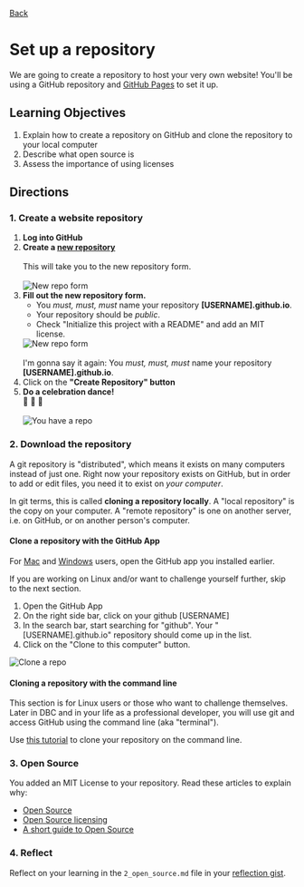 [Back](README.md)

# Set up a repository

We are going to create a repository to host your very own website! You'll be using a GitHub repository and <a href="http://pages.github.com/" target="_blank">GitHub Pages</a> to set it up.

## Learning Objectives

1. Explain how to create a repository on GitHub and clone the repository to your local computer
2. Describe what open source is
3. Assess the importance of using licenses 


## Directions


### 1. Create a website repository


1. **Log into GitHub**
2. **Create a <a href="https://github.com/new" target="_blank"> new repository</a>**<br /><br />This will take you to the new repository form.<br /><br />![New repo form](https://raw.github.com/Devbootcamp/phase_0_unit_1/master/week_1/1_Get_Started/imgs/github-repo-1.jpg)
3. **Fill out the new repository form.** <ul><li>You *must, must, must* name your repository **[USERNAME].github.io**.</li><li>Your repository should be *public*.  </li><li>Check "Initialize this project with a README" and add an MIT license. </li></ul>![New repo form](https://raw.github.com/Devbootcamp/phase_0_unit_1/master/week_1/1_Get_Started/imgs/github-repo-2.jpg)<br /><br />I'm gonna say it again: You *must, must, must* name your repository **[USERNAME].github.io**.
4. Click on the **"Create Repository" button**
4. **Do a celebration dance!** <br />:dancers: :tada: :dancer: <br /><br />![You have a repo](https://raw.github.com/Devbootcamp/phase_0_unit_1/master/week_1/1_Get_Started/imgs/github-repo3.jpg)



### 2. Download the repository

A git repository is "distributed", which means it exists on many computers instead of just one.  Right now your repository exists on GitHub, but in order to add or edit files, you need it to exist on *your computer*.

In git terms, this is called **cloning a repository locally**. A "local repository" is the copy on your computer. A "remote repository" is one on another server, i.e. on GitHub, or on another person's computer.  

#### Clone a repository with the GitHub App

For <a href="http://mac.github.com/" target="_blank">Mac</a> and <a href="http://windows.github.com/" target="_blank">Windows</a> users, open the GitHub app you installed earlier.

If you are working on Linux and/or want to challenge yourself further, skip to the next section.

1. Open the GitHub App
2. On the right side bar, click on your github [USERNAME]
3. In the search bar, start searching for "github".  Your "[USERNAME].github.io" repository should come up in the list.
4. Click on the "Clone to this computer" button.

![Clone a repo](https://raw.github.com/Devbootcamp/phase_0_unit_1/master/week_1/1_Get_Started/imgs/github-app-1_clone.jpg)


#### Cloning a repository with the command line

This section is for Linux users or those who want to challenge themselves.  Later in DBC and in your life as a professional developer, you will use git and access GitHub using the command line (aka "terminal").

Use <a href="git_clone.md" target="_blank">this tutorial</a> to clone your repository on the command line.

### 3. Open Source

You added an MIT License to your repository.  Read these articles to explain why:
* <a href = "http://skillcrush.com/2012/08/29/open-source-software/" target="_blank">Open Source</a> 
* <a href="http://www.slideshare.net/CodeMontage/writespeakcode-open-source-licenses" target="_blank">Open Source licensing 
* <a href="http://coding.smashingmagazine.com/2011/05/25/introduction-to-dns-explaining-the-dreaded-dns-delay/" target="_blank">A short guide to Open Source</a>

### 4. Reflect

Reflect on your learning in the `2_open_source.md` file in your <a href="https://github.com/Devbootcamp/phase_0_unit_1/blob/master/week_1/1_Get_Started/add_a_reflection.md" target="_blank">reflection gist</a>.

